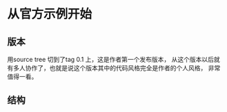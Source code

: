# 从官方示例开始

## 版本

用source tree 切到了tag 0.1 上，这是作者第一个发布版本， 从这个版本以后就有多人协作了，也就是说这个版本其中的代码风格完全是作者的个人风格， 非常值得一看。

## 结构



